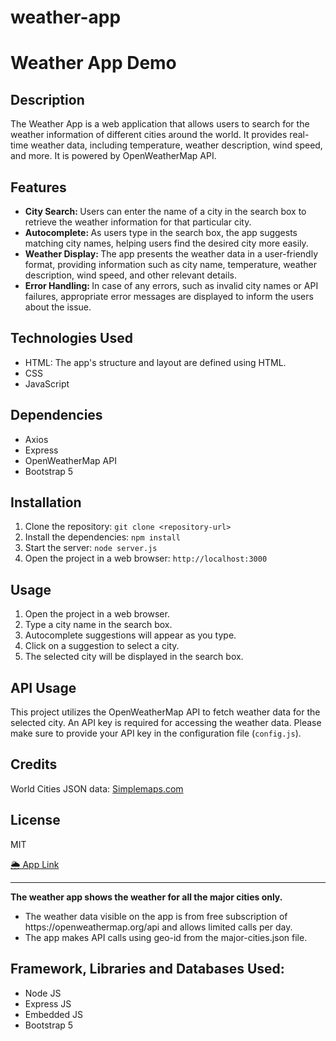 # weather-app


  <h1>Weather App Demo</h1>

  <h2>Description</h2>

  <p>
  The Weather App is a web application that allows users to search for the weather information of different cities around the world. It provides real-time weather data, including temperature, weather description, wind speed, and more. It is powered by OpenWeatherMap API.
  </p>

  <h2>Features</h2>

  <ul>
  <li><strong>City Search: </strong>Users can enter the name of a city in the search box to retrieve the weather information for that particular city.</li>
  <li><strong>Autocomplete: </strong> As users type in the search box, the app suggests matching city names, helping users find the desired city more easily.</li>
  <li><strong>Weather Display: </strong> The app presents the weather data in a user-friendly format, providing information such as city name, temperature, weather description, wind speed, and other relevant details. </li>
  <li><strong>Error Handling: </strong>In case of any errors, such as invalid city names or API failures, appropriate error messages are displayed to inform the users about the issue.</li>

  </ul>

  <h2>Technologies Used</h2>

  <ul>
    <li>HTML: The app's structure and layout are defined using HTML.</li>
    <li>CSS</li>
    <li>JavaScript</li>
  </ul>

  <h2>Dependencies</h2>

  <ul>
    <li>Axios</li>
    <li>Express</li>
    <li>OpenWeatherMap API</li>
    <li>Bootstrap 5</li>
  </ul>

  <h2>Installation</h2>

  <ol>
    <li>Clone the repository: <code>git clone &lt;repository-url&gt;</code></li>
    <li>Install the dependencies: <code>npm install</code></li>
    <li>Start the server: <code>node server.js</code></li>
    <li>Open the project in a web browser: <code>http://localhost:3000</code></li>
  </ol>

  <h2>Usage</h2>

  <ol>
    <li>Open the project in a web browser.</li>
    <li>Type a city name in the search box.</li>
    <li>Autocomplete suggestions will appear as you type.</li>
    <li>Click on a suggestion to select a city.</li>
    <li>The selected city will be displayed in the search box.</li>
  </ol>

  <h2>API Usage</h2>

  <p>This project utilizes the OpenWeatherMap API to fetch weather data for the selected city. An API key is required for accessing the weather data. Please make sure to provide your API key in the configuration file (<code>config.js</code>).</p>

  <h2>Credits</h2>

  <p>World Cities JSON data: <a href="https://simplemaps.com/data/world-cities">Simplemaps.com</a></p>

  <h2>License</h2>

  <p>MIT</p>



















<a href ="https://weatherappbysushant.herokuapp.com/">🌦️ App Link</a> <br>
<hr>
<b>The weather app shows the weather for all the major cities only.
</b> <br>
<ul>
<li>The weather data visible on the app is from free subscription of https://openweathermap.org/api and allows limited calls per day.
</li>
<li>The app makes API calls using geo-id from the major-cities.json file.</li>
</ul> 
<p>
<h2>Framework, Libraries and Databases Used:</h2>
<ul>
<li>Node JS</li>
<li>Express JS</li>
<li>Embedded JS</li>
<li>Bootstrap 5</li>
</ul>
</p>



